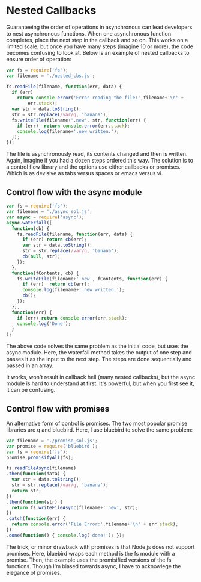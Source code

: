 # Nested Callbacks

Guaranteeing the order of operations in asynchronous can lead developers to nest asynchronous functions. When one asynchronous function completes, place the next step in the callback and so on. This works on a limited scale, but once you have many steps (imagine 10 or more), the code becomes confusing to look at. Below is an example of nested callbacks to ensure order of operation:

```javascript
var fs = require('fs');
var filename = './nested_cbs.js';

fs.readFile(filename, function(err, data) {
  if (err)
    return console.error('Error reading the file:',filename+'\n' + 
        err.stack);
  var str = data.toString();
  str = str.replace(/var/g, 'banana');
  fs.writeFile(filename+'.new', str, function(err) {
    if (err)  return console.error(err.stack);
    console.log(filename+'.new written.');
  });
});
```

The file is asynchronously read, its contents changed and then is written. Again, imagine if you had a dozen steps ordered this way.  The solution is to a control flow library and the options use either callbacks or promises. Which is as devisive as tabs versus spaces or emacs versus vi.

## Control flow with the async module

```javascript
var fs = require('fs');
var filename = './async_sol.js';
var async = require('async');
async.waterfall([
  function(cb) {
    fs.readFile(filename, function(err, data) {
      if (err) return cb(err);
      var str = data.toString();
      str = str.replace(/var/g, 'banana');
      cb(null, str);
    });
  },
  function(fContents, cb) {
    fs.writeFile(filename+'.new', fContents, function(err) {
      if (err)  return cb(err);
      console.log(filename+'.new written.');
      cb();
    });
  }],
  function(err) {
    if (err) return console.error(err.stack);
    console.log('Done');
  }
);
```

The above code solves the same problem as the initial code, but uses the async module. Here, the waterfall method takes the output of one step and passes it as the input to the next step. The steps are done sequentially and passed in an array.

It works, won't result in callback hell (many nested callbacks), but the async module is hard to understand at first. It's powerful, but when you first see it, it can be confusing.

## Control flow with promises

An alternative form of control is promises. The two most popular promise libraries are q and bluebird. Here, I use bluebird to solve the same problem:

```javascript
var filename = './promise_sol.js';
var promise = require('bluebird');
var fs = require('fs');
promise.promisifyAll(fs);

fs.readFileAsync(filename)
.then(function(data) {
  var str = data.toString();
  str = str.replace(/var/g, 'banana');
  return str;
})
.then(function(str) {
  return fs.writeFileAsync(filename+'.new', str);
})
.catch(function(err) {
  return console.error('File Error:',filename+'\n' + err.stack);
})
.done(function() { console.log('done!'); });
```

The trick, or minor drawback with promises is that Node.js does not support promises. Here, bluebird wraps each method is the fs module with a promise. Then, the example uses the promisified versions of the fs functions. Though I'm biased towards async, I have to acknowlege the elegance of promises.
